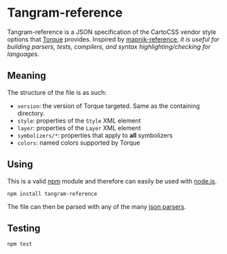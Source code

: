 # Tangram-reference

Tangram-reference is a JSON specification of the CartoCSS vendor style options that [Torque](https://github.com/CartoDB/torque) provides. Inspired by [mapnik-reference](https://github.com/mapnik/mapnik-reference), *it is useful for building parsers, tests, compilers, and syntax highlighting/checking for languages.*

## Meaning

The structure of the file is as such:

* `version`: the version of Torque targeted. Same as the containing directory.
* `style`: properties of the `Style` XML element
* `layer`: properties of the `Layer` XML element
* `symbolizers/*`: properties that apply to **all** symbolizers
* `colors`: named colors supported by Torque

## Using

This is a valid [npm](http://npmjs.org/) module and therefore can easily be used with
[node.js](http://nodejs.org/).

    npm install tangram-reference

The file can then be parsed with any of the many [json parsers](http://www.json.org/).

## Testing

```
npm test
```
